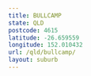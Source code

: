```yaml
---
title: BULLCAMP
state: QLD
postcode: 4615
latitude: -26.659559
longitude: 152.010432
url: /qld/bullcamp/
layout: suburb
---
```

